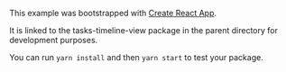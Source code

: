 This example was bootstrapped with [Create React App](https://github.com/facebook/create-react-app).

It is linked to the tasks-timeline-view package in the parent directory for development purposes.

You can run `yarn install` and then `yarn start` to test your package.
